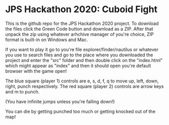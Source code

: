 # JPS Hackathon 2020: Cuboid Fight

This is the github repo for the JPS Hackathon 2020 project. To download the files click the Green Code button and download as a ZIP. After that unpack the zip using whatever arhchive manager of you're choice, ZIP format is built-in on Windows and Mac.

If you want to play it go to you're file explorer/finder/nautilus or whatever you use to search files and go to the place where you downloaded the project and enter the "src" folder and then double click on the "index.html" which might appear as "index" and then it should open you're default browser with the game open!

The blue square (player 1) controls are e, s, d, f, q to move up, left, down, right, punch respectively.
The red square (player 2) controls are arrow keys and m to punch.

(You have infinite jumps unless you're falling down!)

You can die by getting punched too much or getting knocked out of the map!
